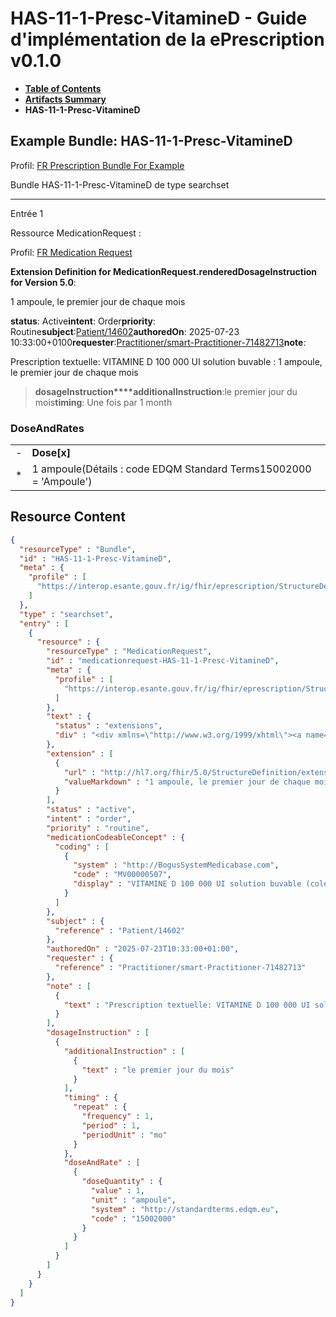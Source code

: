 # HAS-11-1-Presc-VitamineD - Guide d'implémentation de la ePrescription v0.1.0

* [**Table of Contents**](toc.md)
* [**Artifacts Summary**](artifacts.md)
* **HAS-11-1-Presc-VitamineD**

## Example Bundle: HAS-11-1-Presc-VitamineD

Profil: [FR Prescription Bundle For Example](StructureDefinition-fr-prescription-bundle-for-example.md)

Bundle HAS-11-1-Presc-VitamineD de type searchset

-------

Entrée 1

Ressource MedicationRequest :

> 

Profil: [FR Medication Request](StructureDefinition-fr-medicationrequest.md)

**Extension Definition for MedicationRequest.renderedDosageInstruction for Version 5.0**:

1 ampoule, le premier jour de chaque mois

**status**: Active**intent**: Order**priority**: Routine**subject**:[Patient/14602](Patient/14602)**authoredOn**: 2025-07-23 10:33:00+0100**requester**:[Practitioner/smart-Practitioner-71482713](Practitioner/smart-Practitioner-71482713)**note**:
> 

Prescription textuelle: VITAMINE D 100 000 UI solution buvable : 1 ampoule, le premier jour de chaque mois


> **dosageInstruction****additionalInstruction**:le premier jour du mois**timing**: Une fois par 1 month

### DoseAndRates

| | |
| :--- | :--- |
| - | **Dose[x]** |
| * | 1 ampoule(Détails : code EDQM Standard Terms15002000 = 'Ampoule') |





## Resource Content

```json
{
  "resourceType" : "Bundle",
  "id" : "HAS-11-1-Presc-VitamineD",
  "meta" : {
    "profile" : [
      "https://interop.esante.gouv.fr/ig/fhir/eprescription/StructureDefinition/fr-prescription-bundle-for-example"
    ]
  },
  "type" : "searchset",
  "entry" : [
    {
      "resource" : {
        "resourceType" : "MedicationRequest",
        "id" : "medicationrequest-HAS-11-1-Presc-VitamineD",
        "meta" : {
          "profile" : [
            "https://interop.esante.gouv.fr/ig/fhir/eprescription/StructureDefinition/fr-medicationrequest"
          ]
        },
        "text" : {
          "status" : "extensions",
          "div" : "<div xmlns=\"http://www.w3.org/1999/xhtml\"><a name=\"MedicationRequest_medicationrequest-HAS-11-1-Presc-VitamineD\"> </a><p class=\"res-header-id\"><b>Narratif généré : PrescriptionMédicamenteuseTODO medicationrequest-HAS-11-1-Presc-VitamineD</b></p><a name=\"medicationrequest-HAS-11-1-Presc-VitamineD\"> </a><a name=\"hcmedicationrequest-HAS-11-1-Presc-VitamineD\"> </a><div style=\"display: inline-block; background-color: #d9e0e7; padding: 6px; margin: 4px; border: 1px solid #8da1b4; border-radius: 5px; line-height: 60%\"><p style=\"margin-bottom: 0px\"/><p style=\"margin-bottom: 0px\">Profil: <a href=\"StructureDefinition-fr-medicationrequest.html\">FR Medication Request</a></p></div><p><b>Extension Definition for MedicationRequest.renderedDosageInstruction for Version 5.0</b>: </p><div><p>1 ampoule, le premier jour de chaque mois</p>\n</div><p><b>status</b>: Active</p><p><b>intent</b>: Order</p><p><b>priority</b>: Routine</p><p><b>medication</b>: <span title=\"Codes :{http://BogusSystemMedicabase.com MV00000507}\">VITAMINE D 100 000 UI solution buvable (colécalciférol * 100 000 UI/2 ml ; voie orale ; sol buv)</span></p><p><b>subject</b>: <a href=\"Patient/14602\">Patient/14602</a></p><p><b>authoredOn</b>: 2025-07-23 10:33:00+0100</p><p><b>requester</b>: <a href=\"Practitioner/smart-Practitioner-71482713\">Practitioner/smart-Practitioner-71482713</a></p><p><b>note</b>: </p><blockquote><div><p>Prescription textuelle: VITAMINE D 100 000 UI solution buvable : 1 ampoule, le premier jour de chaque mois</p>\n</div></blockquote><blockquote><p><b>dosageInstruction</b></p><p><b>additionalInstruction</b>: <span title=\"Codes :\">le premier jour du mois</span></p><p><b>timing</b>: Une fois par 1 month</p><h3>DoseAndRates</h3><table class=\"grid\"><tr><td style=\"display: none\">-</td><td><b>Dose[x]</b></td></tr><tr><td style=\"display: none\">*</td><td>1 ampoule<span style=\"background: LightGoldenRodYellow\"> (Détails : code EDQM Standard Terms15002000 = 'Ampoule')</span></td></tr></table></blockquote></div>"
        },
        "extension" : [
          {
            "url" : "http://hl7.org/fhir/5.0/StructureDefinition/extension-MedicationRequest.renderedDosageInstruction",
            "valueMarkdown" : "1 ampoule, le premier jour de chaque mois"
          }
        ],
        "status" : "active",
        "intent" : "order",
        "priority" : "routine",
        "medicationCodeableConcept" : {
          "coding" : [
            {
              "system" : "http://BogusSystemMedicabase.com",
              "code" : "MV00000507",
              "display" : "VITAMINE D 100 000 UI solution buvable (colécalciférol * 100 000 UI/2 ml ; voie orale ; sol buv)"
            }
          ]
        },
        "subject" : {
          "reference" : "Patient/14602"
        },
        "authoredOn" : "2025-07-23T10:33:00+01:00",
        "requester" : {
          "reference" : "Practitioner/smart-Practitioner-71482713"
        },
        "note" : [
          {
            "text" : "Prescription textuelle: VITAMINE D 100 000 UI solution buvable : 1 ampoule, le premier jour de chaque mois"
          }
        ],
        "dosageInstruction" : [
          {
            "additionalInstruction" : [
              {
                "text" : "le premier jour du mois"
              }
            ],
            "timing" : {
              "repeat" : {
                "frequency" : 1,
                "period" : 1,
                "periodUnit" : "mo"
              }
            },
            "doseAndRate" : [
              {
                "doseQuantity" : {
                  "value" : 1,
                  "unit" : "ampoule",
                  "system" : "http://standardterms.edqm.eu",
                  "code" : "15002000"
                }
              }
            ]
          }
        ]
      }
    }
  ]
}

```
